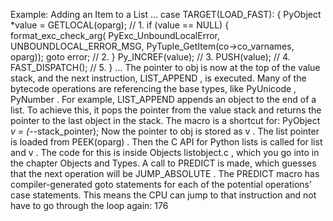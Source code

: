 Example: Adding an Item to a List ... case  TARGET(LOAD_FAST): { PyObject *value = GETLOCAL(oparg); // 1. if  (value == NULL) { format_exc_check_arg( PyExc_UnboundLocalError, UNBOUNDLOCAL_ERROR_MSG, PyTuple_GetItem(co->co_varnames, oparg)); goto  error; // 2. } Py_INCREF(value); // 3. PUSH(value); // 4. FAST_DISPATCH(); // 5. } ... The pointer to  obj  is now at the top of the value stack, and the next instruction,  LIST_APPEND , is executed. Many of the bytecode operations are referencing the base types, like PyUnicode ,  PyNumber . For example,  LIST_APPEND  appends an object to the end of a list. To achieve this, it pops the pointer from the value stack and returns the pointer to the last object in the stack. The macro is a shortcut for: PyObject *v = (*--stack_pointer); Now the pointer to  obj  is stored as  v . The list pointer is loaded from PEEK(oparg) . Then the C API for Python lists is called for  list  and  v . The code for this is inside  Objects listobject.c , which you go into in the chapter Objects and Types. A call to  PREDICT  is made, which guesses that the next operation will be  JUMP_ABSOLUTE . The  PREDICT  macro has compiler-generated  goto statements for each of the potential operations’  case  statements. This means the CPU can jump to that instruction and not have to go through the loop again: 176
